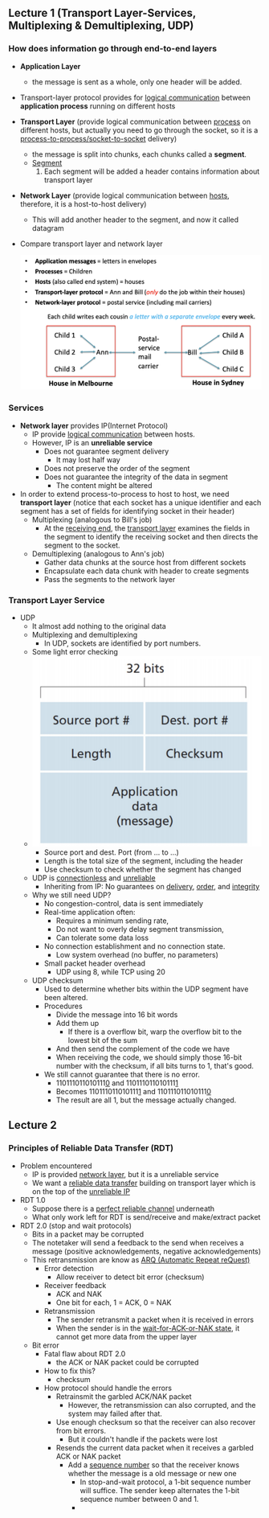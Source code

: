 ## Lecture 1 (Transport Layer-Services, Multiplexing & Demultiplexing, UDP)

### How does information go through end-to-end layers

- **Application Layer**

  - the message is sent as a whole, only one header will be added.

- Transport-layer protocol provides for <u>logical communication</u> between **application process** running on different hosts

- **Transport Layer** (provide logical communication between <u>process</u> on different hosts, but actually you need to go through the socket, so it is a <u>process-to-process/socket-to-socket</u> delivery)

  - the message is split into chunks, each chunks called a **segment**.
  - <u>Segment</u>
    1. Each segment will be added a header contains information about transport layer

- **Network Layer** (provide logical communication between <u>hosts</u>, therefore, it is a host-to-host delivery)

  - This will add another header to the segment, and now it called datagram

- Compare transport layer and network layer

  ![image-20190319211133616](assets/image-20190319211133616.png)

### Services

- **Network layer** provides IP(Internet Protocol)
  - IP provide <u>logical communication</u> between hosts.
  - However, IP is an **unreliable service**
    - Does not guarantee segment delivery
      - It may lost half way
    - Does not preserve the order of the segment
    - Does not guarantee the integrity of the data in segment
      - The content might be altered
- In order to extend process-to-process to host to host, we need **transport layer** (notice that each socket has a unique identifier and each segment has a set of fields for identifying socket in their header)
  - Multiplexing (analogous to  Bill's job)
    - At the <u>receiving end</u>, the <u>transport layer</u> examines the fields in the segment to identify the receiving socket and then directs the segment to the socket.
  - Demultiplexing (analogous to Ann's job)
    - Gather data chunks at the source host from different sockets
    - Encapsulate each data chunk with header to create segments
    - Pass the segments to the network layer

### Transport Layer Service

- UDP
  - It almost add nothing to the original data
  - Multiplexing and demultiplexing
    - In UDP, sockets are identified by port numbers.
  - Some light error checking
  - ![image-20190319215655007](assets/image-20190319215655007.png)
    - Source port and dest. Port (from … to ...)
    - Length is the total size of the segment, including the header
    - Use checksum to check whether the segment has changed
  - UDP is <u>connectionless</u> and <u>unreliable</u>
    - Inheriting from IP: No guarantees on <u>delivery</u>, <u>order</u>, and <u>integrity</u>
  - Why we still need UDP?
    - No congestion-control, data is sent immediately
    - Real-time application often:
      - Requires a minimum sending rate,
      - Do not want to overly delay segment transmission,
      - Can tolerate some data loss
    - No connection establishment and no connection state.
      - Low system overhead (no buffer, no parameters)
    - Small packet header overhead
      - UDP using 8, while TCP using 20
  - UDP checksum
    - Used to determine whether bits within the UDP segment have been altered.
    - Procedures
      - Divide the message into 16 bit words
      - Add them up
        - If there is a overflow bit, warp the overflow bit to the lowest bit of the sum
      - And then send the complement of the code we have
      - When receiving the code, we should simply those 16-bit number with the checksum, if all bits turns to 1, that's good.
    - We still cannot guarantee that there is no error.
      - 110111011010111<u>0</u> and 110111011010111<u>1</u>
      - Becomes 110111011010111<u>1</u> and 110111011010111<u>0</u>
      - The result are all 1, but the message actually changed.



## Lecture 2

### Principles of Reliable Data Transfer (RDT)

- Problem encountered
  - IP is provided <u>network layer</u>, but it is a unreliable service
  - We want a <u>reliable data transfer</u> building on transport layer which is on the top of the <u>unreliable IP</u>
- RDT 1.0
  - Suppose there is a <u>perfect reliable channel</u> underneath
  - What only work left for RDT is send/receive and make/extract packet
- RDT 2.0 (stop and wait protocols)
  - Bits in a packet may be corrupted
  - The notetaker will send a feedback to the send when receives a message (positive acknowledgements, negative acknowledgements)
  - This retransmission are know as <u>ARQ (Automatic Repeat reQuest)</u>
    - Error detection
      - Allow receiver to detect bit error (checksum)
    - Receiver feedback
      - ACK and NAK
      - One bit for each, 1 = ACK, 0 = NAK
    - Retransmission
      - The sender retransmit a packet when it is received in errors
      - When the sender is in the <u>wait-for-ACK-or-NAK state</u>, it cannot get more data from the upper layer
  - Bit error
    - Fatal flaw about RDT 2.0
      -  the ACK or NAK packet could be corrupted
    - How to fix this?
      - checksum
    - How protocol should handle the errors
      - Retrainsmit the garbled ACK/NAK packet
        - However, the retransmission can also corrupted, and  the system may failed after that.
      - Use enough checksum so that the receiver can also recover from bit errors.
        - But it couldn't handle if the packets were lost
      - Resends the current data packet when it receives a garbled ACK or NAK packet
        - Add a <u>sequence number</u> so that the receiver knows whether the message is a old message or new one
          - In stop-and-wait protocol, a 1-bit sequence number will suffice. The sender keep alternates the 1-bit sequence number between 0 and 1.
          - 

